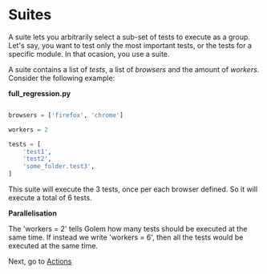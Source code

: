 Suites
==================================================


A suite lets you arbitrarily select a sub-set of tests to execute as a group. Let's say, you want to test only the most important tests, or the tests for a specific module. In that ocasion, you use a suite.

A suite contains a list of *tests*, a list of *browsers* and the amount of *workers*. Consider the following example:


**full_regression.py**
```python

browsers = ['firefox', 'chrome']

workers = 2

tests = [
    'test1',
    'test2',
    'some_folder.test3',
]

```

This suite will execute the 3 tests, once per each browser defined. So it will execute a total of 6 tests. 

**Parallelisation**

The 'workers = 2' tells Golem how many tests should be executed at the same time. If instead we write 'workers = 6', then all the tests would be executed at the same time.



Next, go to [Actions](actions.html)